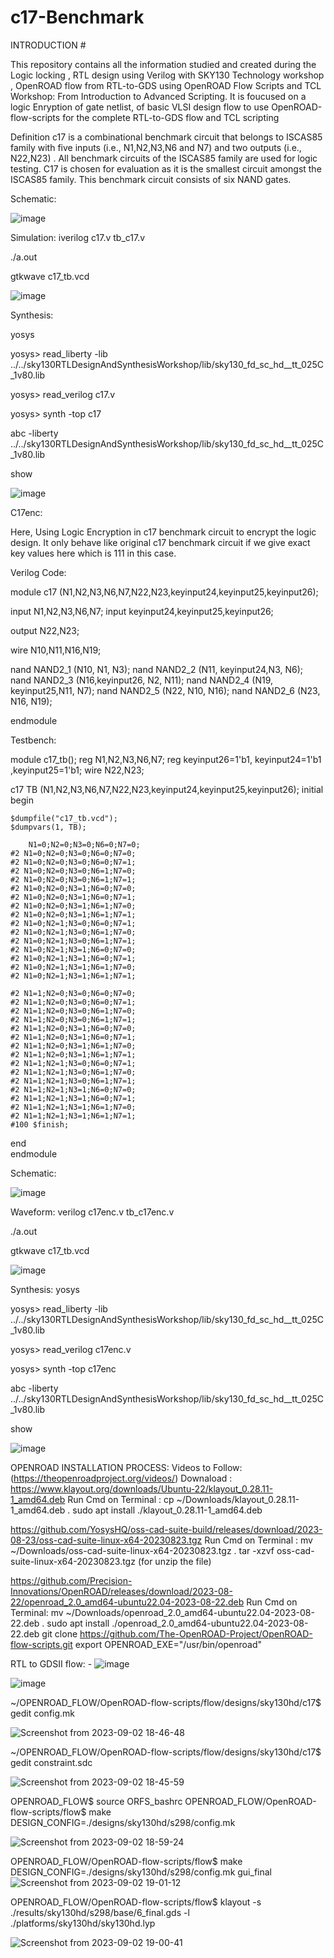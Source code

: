# c17-Benchmark

INTRODUCTION #

This repository contains all the information studied and created during the Logic locking , RTL design using Verilog with SKY130 Technology workshop , OpenROAD flow from RTL-to-GDS using OpenROAD Flow Scripts and TCL Workshop: From Introduction to Advanced Scripting. It is foucused on a logic Enryption of gate netlist,  of basic VLSI design flow to use OpenROAD-flow-scripts for the complete RTL-to-GDS flow and TCL scripting 


Definition 
c17 is a combinational benchmark circuit that belongs to ISCAS85 family with five inputs (i.e., N1,N2,N3,N6 and N7) and two outputs (i.e., N22,N23) . All benchmark circuits of the ISCAS85 family are used for logic testing. C17 is chosen for evaluation as it is the smallest circuit amongst the ISCAS85 family. This benchmark circuit consists of six NAND gates.




Schematic:

![image](https://github.com/swapnilanand123/c17-Benchmark/assets/143795450/650463a8-f8e0-4b12-8c6d-3c7064010d17)

Simulation: 
iverilog c17.v tb_c17.v

./a.out

gtkwave c17_tb.vcd


![image](https://github.com/swapnilanand123/c17-Benchmark/assets/143795450/30fa5430-61c7-46aa-aca5-9647a5f77b82)

Synthesis:

yosys

yosys> read_liberty -lib ../../sky130RTLDesignAndSynthesisWorkshop/lib/sky130_fd_sc_hd__tt_025C_1v80.lib

yosys> read_verilog c17.v

yosys> synth -top c17

abc -liberty ../../sky130RTLDesignAndSynthesisWorkshop/lib/sky130_fd_sc_hd__tt_025C_1v80.lib

show

![image](https://github.com/swapnilanand123/c17-Benchmark/assets/143795450/737cdf46-defb-4c30-8f49-683f3f4bb6c4)




C17enc: 

Here, Using Logic Encryption in c17 benchmark circuit to encrypt the logic design. It only behave like original c17 benchmark circuit if we give exact key values here which is 111 in this case.

Verilog Code: 

module c17 (N1,N2,N3,N6,N7,N22,N23,keyinput24,keyinput25,keyinput26);

input N1,N2,N3,N6,N7;
  input keyinput24,keyinput25,keyinput26;

output N22,N23;  

wire N10,N11,N16,N19;

nand NAND2_1 (N10, N1, N3);
nand NAND2_2 (N11, keyinput24,N3, N6);
  nand NAND2_3 (N16,keyinput26, N2, N11);
  nand NAND2_4 (N19, keyinput25,N11, N7);
nand NAND2_5 (N22, N10, N16);
nand NAND2_6 (N23, N16, N19);

endmodule

Testbench:

module c17_tb();
  reg  N1,N2,N3,N6,N7;
  reg keyinput26=1'b1, keyinput24=1'b1 ,keyinput25=1'b1;
  wire N22,N23;

  c17 TB (N1,N2,N3,N6,N7,N22,N23,keyinput24,keyinput25,keyinput26);
  initial begin
   
    $dumpfile("c17_tb.vcd");
    $dumpvars(1, TB);
  
        N1=0;N2=0;N3=0;N6=0;N7=0;
    #2 N1=0;N2=0;N3=0;N6=0;N7=0;
    #2 N1=0;N2=0;N3=0;N6=0;N7=1;
    #2 N1=0;N2=0;N3=0;N6=1;N7=0;
    #2 N1=0;N2=0;N3=0;N6=1;N7=1;
    #2 N1=0;N2=0;N3=1;N6=0;N7=0;
    #2 N1=0;N2=0;N3=1;N6=0;N7=1;
    #2 N1=0;N2=0;N3=1;N6=1;N7=0;
    #2 N1=0;N2=0;N3=1;N6=1;N7=1;
    #2 N1=0;N2=1;N3=0;N6=0;N7=1;
    #2 N1=0;N2=1;N3=0;N6=1;N7=0;
    #2 N1=0;N2=1;N3=0;N6=1;N7=1;
    #2 N1=0;N2=1;N3=1;N6=0;N7=0;
    #2 N1=0;N2=1;N3=1;N6=0;N7=1;
    #2 N1=0;N2=1;N3=1;N6=1;N7=0;
    #2 N1=0;N2=1;N3=1;N6=1;N7=1;
    
    #2 N1=1;N2=0;N3=0;N6=0;N7=0;
    #2 N1=1;N2=0;N3=0;N6=0;N7=1;
    #2 N1=1;N2=0;N3=0;N6=1;N7=0;
    #2 N1=1;N2=0;N3=0;N6=1;N7=1;
    #2 N1=1;N2=0;N3=1;N6=0;N7=0;
    #2 N1=1;N2=0;N3=1;N6=0;N7=1;
    #2 N1=1;N2=0;N3=1;N6=1;N7=0;
    #2 N1=1;N2=0;N3=1;N6=1;N7=1;
    #2 N1=1;N2=1;N3=0;N6=0;N7=1;
    #2 N1=1;N2=1;N3=0;N6=1;N7=0;
    #2 N1=1;N2=1;N3=0;N6=1;N7=1;
    #2 N1=1;N2=1;N3=1;N6=0;N7=0;
    #2 N1=1;N2=1;N3=1;N6=0;N7=1;
    #2 N1=1;N2=1;N3=1;N6=1;N7=0;
    #2 N1=1;N2=1;N3=1;N6=1;N7=1;
    #100 $finish;    
  end	
endmodule

Schematic:

![image](https://github.com/swapnilanand123/c17-Benchmark/assets/143795450/e6bf92a4-924d-4493-9b63-6241b5d68bfd)


Waveform:
verilog c17enc.v tb_c17enc.v

./a.out

gtkwave c17_tb.vcd

![image](https://github.com/swapnilanand123/c17-Benchmark/assets/143795450/0041c7fa-6656-4813-889b-66c4e6c170a2)

Synthesis:
yosys

yosys> read_liberty -lib ../../sky130RTLDesignAndSynthesisWorkshop/lib/sky130_fd_sc_hd__tt_025C_1v80.lib

yosys> read_verilog c17enc.v

yosys> synth -top c17enc

abc -liberty ../../sky130RTLDesignAndSynthesisWorkshop/lib/sky130_fd_sc_hd__tt_025C_1v80.lib

show


![image](https://github.com/swapnilanand123/c17-Benchmark/assets/143795450/ed877cef-3f42-4c2c-96f5-8bdaf8204261)

OPENROAD INSTALLATION PROCESS:
Videos to Follow: (https://theopenroadproject.org/videos/) 
Downaload : https://www.klayout.org/downloads/Ubuntu-22/klayout_0.28.11-1_amd64.deb
Run Cmd on Terminal : 
cp ~/Downloads/klayout_0.28.11-1_amd64.deb .
sudo apt install ./klayout_0.28.11-1_amd64.deb

https://github.com/YosysHQ/oss-cad-suite-build/releases/download/2023-08-23/oss-cad-suite-linux-x64-20230823.tgz
Run Cmd on Terminal :
mv ~/Downloads/oss-cad-suite-linux-x64-20230823.tgz .
tar -xzvf oss-cad-suite-linux-x64-20230823.tgz  (for unzip the file)

https://github.com/Precision-Innovations/OpenROAD/releases/download/2023-08-22/openroad_2.0_amd64-ubuntu22.04-2023-08-22.deb
Run Cmd on Terminal:
mv ~/Downloads/openroad_2.0_amd64-ubuntu22.04-2023-08-22.deb .
sudo apt install ./openroad_2.0_amd64-ubuntu22.04-2023-08-22.deb
git clone https://github.com/The-OpenROAD-Project/OpenROAD-flow-scripts.git
export OPENROAD_EXE="/usr/bin/openroad"


RTL to GDSII flow: -
![image](https://github.com/swapnilanand123/c17-Benchmark/assets/143795450/8ef4d6be-2557-45b3-8991-a448f2c4adb7)

![image](https://github.com/swapnilanand123/c17-Benchmark/assets/143795450/5a315c38-0dae-448c-9f4a-80be7e93a6dc)

~/OPENROAD_FLOW/OpenROAD-flow-scripts/flow/designs/sky130hd/c17$ gedit config.mk 

![Screenshot from 2023-09-02 18-46-48](https://github.com/swapnilanand123/c17-Benchmark/assets/143795450/226c3c0b-55f6-4022-a18d-b1e802951884)

~/OPENROAD_FLOW/OpenROAD-flow-scripts/flow/designs/sky130hd/c17$ gedit constraint.sdc

![Screenshot from 2023-09-02 18-45-59](https://github.com/swapnilanand123/c17-Benchmark/assets/143795450/4723db02-e745-4efd-84df-5e6bfec515c3)


OPENROAD_FLOW$ source ORFS_bashrc
OPENROAD_FLOW/OpenROAD-flow-scripts/flow$ make DESIGN_CONFIG=./designs/sky130hd/s298/config.mk

![Screenshot from 2023-09-02 18-59-24](https://github.com/swapnilanand123/c17-Benchmark/assets/143795450/9d93276c-9ac3-467b-88f2-39a3d2a42e49)


OPENROAD_FLOW/OpenROAD-flow-scripts/flow$ make DESIGN_CONFIG=./designs/sky130hd/s298/config.mk gui_final
![Screenshot from 2023-09-02 19-01-12](https://github.com/swapnilanand123/c17-Benchmark/assets/143795450/937c03dc-efa4-4c35-94e6-52f3c2fa28c6)


OPENROAD_FLOW/OpenROAD-flow-scripts/flow$ klayout -s ./results/sky130hd/s298/base/6_final.gds -l ./platforms/sky130hd/sky130hd.lyp

![Screenshot from 2023-09-02 19-00-41](https://github.com/swapnilanand123/c17-Benchmark/assets/143795450/1ff9d953-f9d7-43bf-a987-de33e6c43154)






 


